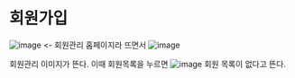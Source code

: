 # 회원가입 
![image](https://user-images.githubusercontent.com/109999600/181663814-774b9c33-c803-4c50-9c81-ec161b484123.png)
<- 회원관리 홉페이지라 뜨면서 
![image](https://user-images.githubusercontent.com/109999600/181663873-a05998ae-c02d-4809-87af-f51da7f5d774.png)

회원관리 이미지가 뜬다.
이때 회원목록을 누르면
![image](https://user-images.githubusercontent.com/109999600/181664051-d0cd984b-68b3-44fa-988d-1e316aa8c835.png)
회원 목록이 없다고 뜬다.
